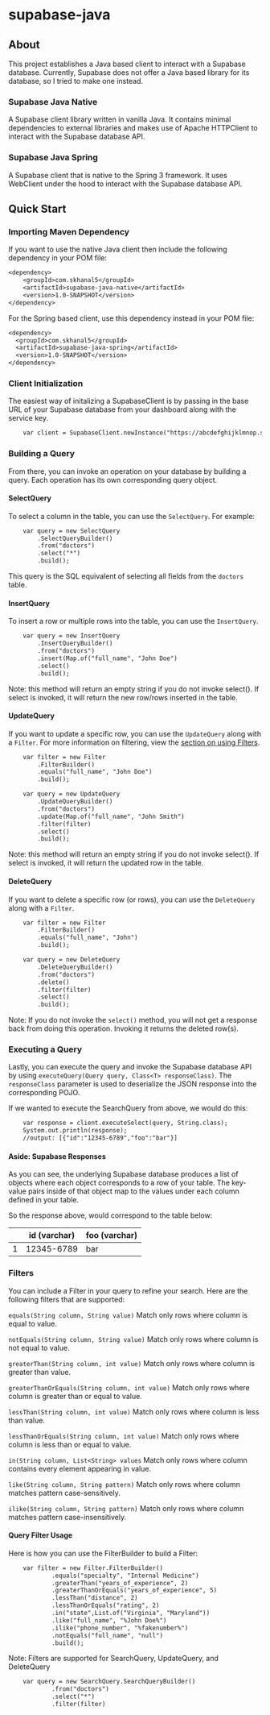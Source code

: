 # supabase-java

## About
This project establishes a Java based client to interact with a Supabase database. Currently, Supabase does not offer a
Java based library for its database, so I tried to make one instead.

### Supabase Java Native
A Supabase client library written in vanilla Java. It contains minimal dependencies to external libraries and makes use of
Apache HTTPClient to interact with the Supabase database API.

### Supabase Java Spring
A Supabase client that is native to the Spring 3 framework. It uses WebClient under
the hood to interact with the Supabase database API.

## Quick Start

### Importing Maven Dependency
If you want to use the native Java client then include the following dependency in your POM file:

```dtd
<dependency>
    <groupId>com.skhanal5</groupId>
    <artifactId>supabase-java-native</artifactId>
    <version>1.0-SNAPSHOT</version>
</dependency>
```

For the Spring based client, use this dependency instead in your POM file:

```dtd
<dependency>
  <groupId>com.skhanal5</groupId>
  <artifactId>supabase-java-spring</artifactId>
  <version>1.0-SNAPSHOT</version>
</dependency>
```

### Client Initialization

The easiest way of initalizing a SupabaseClient is by passing in the base URL of your Supabase database from your
dashboard along with the service key.

```dtd
    var client = SupabaseClient.newInstance("https://abcdefghijklmnop.supabase.co", SERVICE_KEY);
```

### Building a Query

From there, you can invoke an operation on your database by building a query. Each operation
has its own corresponding query object.

#### SelectQuery

To select a column in the table, you can use the `SelectQuery`. For example:

```dtd
    var query = new SelectQuery
        .SelectQueryBuilder()
        .from("doctors")
        .select("*")
        .build();
```

This query is the SQL equivalent of selecting all fields
from the `doctors` table.

#### InsertQuery

To insert a row or multiple rows into the table, you can use the `InsertQuery`.

```dtd
    var query = new InsertQuery
        .InsertQueryBuilder()
        .from("doctors")
        .insert(Map.of("full_name", "John Doe")
        .select()
        .build();
```

Note: this method will return an empty string if you do not invoke select(). If select is invoked, it will
return the new row/rows inserted in the table.

#### UpdateQuery

If you want to update a specific row, you can use the `UpdateQuery` along with a `Filter`. For more information on
filtering, view the [section on using Filters](#Filters).

```dtd
    var filter = new Filter
        .FilterBuilder()
        .equals("full_name", "John Doe")
        .build();

    var query = new UpdateQuery
        .UpdateQueryBuilder()
        .from("doctors")
        .update(Map.of("full_name", "John Smith")
        .filter(filter)
        .select()
        .build();
```

Note: this method will return an empty string if you do not invoke select(). If select is invoked, it will
return the updated row in the table.

#### DeleteQuery

If you want to delete a specific row (or rows), you can use the `DeleteQuery` along with a `Filter`.

```dtd
    var filter = new Filter
        .FilterBuilder()
        .equals("full_name", "John")
        .build();

    var query = new DeleteQuery
        .DeleteQueryBuilder()
        .from("doctors")
        .delete()
        .filter(filter)
        .select()
        .build();
```

Note: If you do not invoke the `select()` method, you will not get a response back from doing this operation. Invoking it returns the deleted row(s).

### Executing a Query

Lastly, you can execute the query and invoke the Supabase database API
by using `executeQuery(Query query, Class<T> responseClass)`. The `responseClass` parameter
is used to deserialize the JSON response into the corresponding POJO.

If we wanted to execute the SearchQuery from above, we would do this:
```dtd
    var response = client.executeSelect(query, String.class);
    System.out.println(response);
    //output: [{"id":"12345-6789","foo":"bar"}]
```

#### Aside: Supabase Responses
As you can see, the underlying Supabase database produces a list of objects where each object
corresponds to a row of your table. The key-value pairs inside of that object map to the values under each
column defined in your table.

So the response above, would correspond to the table below:

|   | id (varchar) | foo (varchar) |
|---|--------------|---------------|
| 1 | 12345-6789   | bar           |


### Filters

You can include a Filter in your query to refine your search. Here are the following filters that are supported:

`equals(String column, String value)`
Match only rows where column is equal to value.

`notEquals(String column, String value)`
Match only rows where column is not equal to value.

`greaterThan(String column, int value)`
Match only rows where column is greater than value.

`greaterThanOrEquals(String column, int value)`
Match only rows where column is greater than or equal to value.

`lessThan(String column, int value)`
Match only rows where column is less than value.

`lessThanOrEquals(String column, int value)`
Match only rows where column is less than or equal to value.

`in(String column, List<String> values`
Match only rows where column contains every element appearing in value.

`like(String column, String pattern)`
Match only rows where column matches pattern case-sensitively.

`ilike(String column, String pattern)`
Match only rows where column matches pattern case-insensitively.

#### Query Filter Usage

Here is how you can use the FilterBuilder to build a Filter:

```dtd
    var filter = new Filter.FilterBuilder()
            .equals("specialty", "Internal Medicine")
            .greaterThan("years_of_experience", 2)
            .greaterThanOrEquals("years_of_experience", 5)
            .lessThan("distance", 2)
            .lessThanOrEquals("rating", 2)
            .in("state",List.of("Virginia", "Maryland"))
            .like("full_name", "%John Doe%")
            .ilike("phone_number", "%fakenumber%")
            .notEquals("full_name", "null")
            .build();
```

Note: Filters are supported for SearchQuery, UpdateQuery, and DeleteQuery

```dtd
    var query = new SearchQuery.SearchQueryBuilder()
            .from("doctors")
            .select("*")
            .filter(filter)
```
